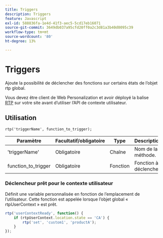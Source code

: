 ```yaml
---
title: Triggers
description: Triggers
feature: Javascript
exl-id: 588836fa-1e4d-41f3-aec5-5cd17eb16071
source-git-commit: 3649db037a95cfd20ff0a2c3d81a3b40d0095c39
workflow-type: tm+mt
source-wordcount: '80'
ht-degree: 13%

---
```


# Triggers

Ajoute la possibilité de déclencher des fonctions sur certains états de l’objet rtp global.

Vous devez être client de Web Personalization et avoir déployé la balise [RTP](https://experienceleague.adobe.com/en/docs/marketo/using/product-docs/web-personalization/rtp-tag-implementation/deploy-the-rtp-javascript) sur votre site avant d’utiliser l’API de contexte utilisateur.

## Utilisation

`rtp('triggerName', function_to_trigger);`

| Paramètre | Facultatif/obligatoire | Type | Description |
|---------------------|-------------------|----------|----------------------|
| &#39;triggerName&#39; | Obligatoire | Chaîne | Nom de la méthode. |
| function_to_trigger | Obligatoire | Fonction | Fonction à déclencher. |

### Déclencheur prêt pour le contexte utilisateur

Définit une variable personnalisée en fonction de l’emplacement de l’utilisateur. Cette fonction est appelée lorsque l’objet global « rtpUserContext » est prêt.

```javascript
rtp('userContextReady', function() {
    if (rtpUserContext.location.state == 'CA') {
        rtp('set', 'custom1', 'productA');
    }
});
```
